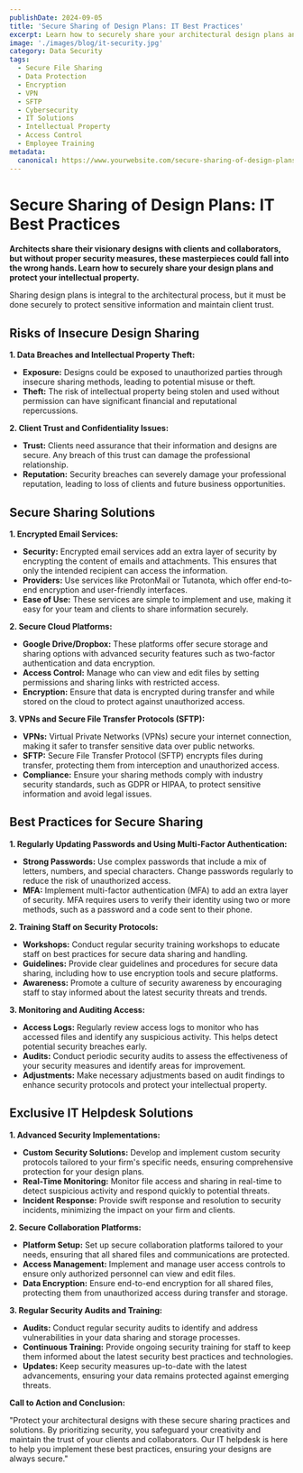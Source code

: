 ```yaml
---
publishDate: 2024-09-05
title: 'Secure Sharing of Design Plans: IT Best Practices'
excerpt: Learn how to securely share your architectural design plans and protect your intellectual property with these IT best practices.
image: './images/blog/it-security.jpg'
category: Data Security
tags:
  - Secure File Sharing
  - Data Protection
  - Encryption
  - VPN
  - SFTP
  - Cybersecurity
  - IT Solutions
  - Intellectual Property
  - Access Control
  - Employee Training
metadata:
  canonical: https://www.yourwebsite.com/secure-sharing-of-design-plans-it-best-practices
---
```


# Secure Sharing of Design Plans: IT Best Practices

**Architects share their visionary designs with clients and collaborators, but without proper security measures, these masterpieces could fall into the wrong hands. Learn how to securely share your design plans and protect your intellectual property.**

Sharing design plans is integral to the architectural process, but it must be done securely to protect sensitive information and maintain client trust.

## Risks of Insecure Design Sharing

**1. Data Breaches and Intellectual Property Theft:**

- **Exposure:** Designs could be exposed to unauthorized parties through insecure sharing methods, leading to potential misuse or theft.
- **Theft:** The risk of intellectual property being stolen and used without permission can have significant financial and reputational repercussions.

**2. Client Trust and Confidentiality Issues:**

- **Trust:** Clients need assurance that their information and designs are secure. Any breach of this trust can damage the professional relationship.
- **Reputation:** Security breaches can severely damage your professional reputation, leading to loss of clients and future business opportunities.

## Secure Sharing Solutions

**1. Encrypted Email Services:**

- **Security:** Encrypted email services add an extra layer of security by encrypting the content of emails and attachments. This ensures that only the intended recipient can access the information.
- **Providers:** Use services like ProtonMail or Tutanota, which offer end-to-end encryption and user-friendly interfaces.
- **Ease of Use:** These services are simple to implement and use, making it easy for your team and clients to share information securely.

**2. Secure Cloud Platforms:**

- **Google Drive/Dropbox:** These platforms offer secure storage and sharing options with advanced security features such as two-factor authentication and data encryption.
- **Access Control:** Manage who can view and edit files by setting permissions and sharing links with restricted access.
- **Encryption:** Ensure that data is encrypted during transfer and while stored on the cloud to protect against unauthorized access.

**3. VPNs and Secure File Transfer Protocols (SFTP):**

- **VPNs:** Virtual Private Networks (VPNs) secure your internet connection, making it safer to transfer sensitive data over public networks.
- **SFTP:** Secure File Transfer Protocol (SFTP) encrypts files during transfer, protecting them from interception and unauthorized access.
- **Compliance:** Ensure your sharing methods comply with industry security standards, such as GDPR or HIPAA, to protect sensitive information and avoid legal issues.

## Best Practices for Secure Sharing

**1. Regularly Updating Passwords and Using Multi-Factor Authentication:**

- **Strong Passwords:** Use complex passwords that include a mix of letters, numbers, and special characters. Change passwords regularly to reduce the risk of unauthorized access.
- **MFA:** Implement multi-factor authentication (MFA) to add an extra layer of security. MFA requires users to verify their identity using two or more methods, such as a password and a code sent to their phone.

**2. Training Staff on Security Protocols:**

- **Workshops:** Conduct regular security training workshops to educate staff on best practices for secure data sharing and handling.
- **Guidelines:** Provide clear guidelines and procedures for secure data sharing, including how to use encryption tools and secure platforms.
- **Awareness:** Promote a culture of security awareness by encouraging staff to stay informed about the latest security threats and trends.

**3. Monitoring and Auditing Access:**

- **Access Logs:** Regularly review access logs to monitor who has accessed files and identify any suspicious activity. This helps detect potential security breaches early.
- **Audits:** Conduct periodic security audits to assess the effectiveness of your security measures and identify areas for improvement.
- **Adjustments:** Make necessary adjustments based on audit findings to enhance security protocols and protect your intellectual property.

## Exclusive IT Helpdesk Solutions

**1. Advanced Security Implementations:**

- **Custom Security Solutions:** Develop and implement custom security protocols tailored to your firm's specific needs, ensuring comprehensive protection for your design plans.
- **Real-Time Monitoring:** Monitor file access and sharing in real-time to detect suspicious activity and respond quickly to potential threats.
- **Incident Response:** Provide swift response and resolution to security incidents, minimizing the impact on your firm and clients.

**2. Secure Collaboration Platforms:**

- **Platform Setup:** Set up secure collaboration platforms tailored to your needs, ensuring that all shared files and communications are protected.
- **Access Management:** Implement and manage user access controls to ensure only authorized personnel can view and edit files.
- **Data Encryption:** Ensure end-to-end encryption for all shared files, protecting them from unauthorized access during transfer and storage.

**3. Regular Security Audits and Training:**

- **Audits:** Conduct regular security audits to identify and address vulnerabilities in your data sharing and storage processes.
- **Continuous Training:** Provide ongoing security training for staff to keep them informed about the latest security best practices and technologies.
- **Updates:** Keep security measures up-to-date with the latest advancements, ensuring your data remains protected against emerging threats.

**Call to Action and Conclusion:**

"Protect your architectural designs with these secure sharing practices and solutions. By prioritizing security, you safeguard your creativity and maintain the trust of your clients and collaborators. Our IT helpdesk is here to help you implement these best practices, ensuring your designs are always secure."
